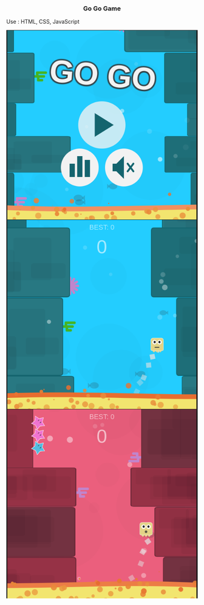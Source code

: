 <h3 align="center">Go Go Game</h3>
<palign="center">Use : HTML, CSS, JavaScript</p>
<img align="center" src="https://raw.githubusercontent.com/monishroy/go-go-game/refs/heads/main/go-go-1.png" />
<img align="center" src="https://raw.githubusercontent.com/monishroy/go-go-game/refs/heads/main/go-go-2.png" />
<img align="center" src="https://raw.githubusercontent.com/monishroy/go-go-game/refs/heads/main/go-go-3.png" />
